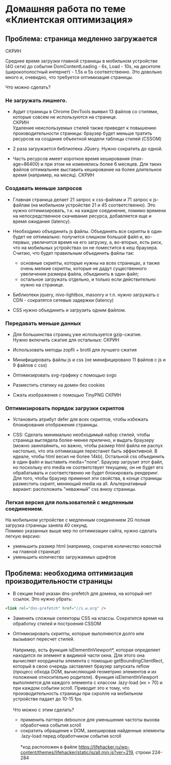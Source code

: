 # Домашняя работа по теме «Клиентская оптимизация»

## Проблема: страница медленно загружается
СКРИН
<p>Среднее время загрузки главной страницы в мобильном устройстве (4G сети) до события DomContentLoading - 6s, Load - 10s, на десктопе (широкополостный интернет)  - 1.5s и 5s соответственно. Это довольно много и, очевидно, что требуется оптимизация страницы.</p>

<p>Что можно сделать?</p>

### Не загружать лишнего.

- Аудит страницы в Chrome DevTools выявил 13 файлов со стилями, которые совсем не используются на странице. 
<br/>СКРИН
<br/>Удаление неиспользуемых стилей также приведет к повышению производительности страницы: браузер будет меньше тратить ресурсов на создание объектной модели таблицы стилей (CSSOM)

- 2 раза загружается библиотека JQuery. Нужно сократить до одной.

- Часть ресурсов имеет короткое время кеширования (max-age=86400) и при этом не изменялись более 6 месяцев. Для таких файлов оптимальнее выставить кеширование на более длительное время (например, на месяц). СКРИН

### Создавать меньше запросов

- Главная страница делает 21 запрос к css-файлам и 71 запрос к js-файлам (на мобильном устройстве 21 и 45 соответственно). Это нужно оптимизировать, т.к. на каждое соединение, помимо времени на непосредственное скачивание ресурса, добавляется еще и время ожидания (latency).

- Необходимо объединить js файлы. Объединять все скрипты в один будет не оптимально: получится слишком большой файл и, во-первых, увеличится время на его загрузку, а, во-вторых, есть риск, что на мобильных устройствах он не поместится в кеш браузера. <br/>
Считаю, что будет правильным объединить файлы так:
    - основные скрипты, которые нужны на всех страницах, а также очень мелкие скрипты, которые не дадут существенного увеличения размера файла, объединить в один файл;
    - остальное загружать отдельно, и только если действительно нужно на странице.

- Библиотеки jquery, nivo-lightbox, masonry и т.п. нужно загружать с CDN - сократятся сетевые задержки (latency)

- CSS нужно объединить и загрузить одним файлом.

### Передавать меньше данных

- Для большинства страниц уже используется gzip-сжатие. <br/>Нужно включить сжатие для остальных:
СКРИН

- Использовать методы zopfli + brotli для лучшего сжатия

- Минифицировать файлы js и css (не минифицировано 11 файлов с js и 9 файлов с css)

- Оптимизировать svg-графику с помощью svgo

- Разместить статику на домен без cookies

- Сжать изображения с помощью TinyPNG
СКРИН

### Оптимизировать порядок загрузки скриптов

- Установить атрибут defer для всех скриптов, чтобы избежать блокирования отображения страницы.

- CSS: Сделать минимально необходимый набор стилей, чтобы страница выглядела более-менее прилично, и выдать браузеру (можно заинлайнить, но важно, чтобы размер html файла не распух настолько, что эта оптимизация перестанет быть эффективной. В идеале, чтобы html весил не более 14kb). Остальной css объединить в один файл и выставить media="none". Браузер загрузит этот файл, но поскольку его media не соответствует текущему, он не будет его обрабатывать и соответственно не будет блокировать рендеринг. Для того, чтобы браузер применил эти свойства, в конце страницы разместить скрипт, меняющий media на all. Альтернативный вариант: расположить "неважный" css внизу страницы.

### Легкая версия для пользователей с медленным соединением.

На мобильном устройстве с медленным соединением 2G полная загрузка страницы заняла 40 секунд.<br/>
Помимо указанных выше мер по оптимизации сайта, нужно сделать легкую версию:<br/>
- уменьшить размер html (например, сократив количество новостей на главной странице)
- уменьшить количество загружаемых шрифтов

## Проблема: необходима оптимизация производительности страницы

- В секции head указан dns-prefetch для домена, на который нет ссылок. Это нужно убрать: 
```html
<link rel="dns-prefetch" href="//s.w.org" />
```

- Заменить сложные селекторы CSS на классы. Сократится время на обработку стилей и построения CSSOM

- Оптимизировать скрипты, которые выполняются долго или вызывают пересчет стилей. <br/><br/>
Например, есть функция isElementInViewport*, которая определяет находится ли элемент в видимой части окна. Для этого она вычисляет координаты элемента с помощью getBoundingClientRect, который в свою очередь заставляет браузер запускать reflow (процесс обхода DOM, вычисляющий геометрию элементов и их положение относительно родителя). Функция isElementInViewport выполняется для каждого элемента с классом .lazy-load (их > 70) и при каждом событии scroll. Приводит это к тому, что производительность страницы при скролле на мобильном устройстве падает до 10-15 fps.<br/><br/>
Что можно с этим сделать?
    - применить паттерн debounce для уменьшения частоты вызова обработчика события scroll
    - сократить обращение к DOM, закешировав найденные элементы .lazy-load перед обработчиком события scroll
 <br/><br/>*код расположен в файле https://lifehacker.ru/wp-content/themes/lifehacker/static/js/all.min.js?ver=219, строки 224-284
